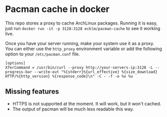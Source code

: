 # Pacman cache in docker

This repo stores a proxy to cache ArchLinux packages.
Running it is easy, just run `docker run -it -p 3128:3128 ecklm/pacman-cache`
to see it working live.

Once you have your server running, make your system use it as a proxy. You can
either use the `http_proxy` environment variable or add the following option to
your `/etc/pacman.conf` file.
```
[options]
XferCommand = /usr/bin/curl --proxy http://your-servers-ip:3128 -L --progress-bar --write-out "%{stderr}%{url_effective} %{size_download} HTTP/%{http_version} %{response_code}\n" -C - -f -o %o %u
```

## Missing features

- HTTPS is not supported at the moment. It will work, but it won't cached.
- The output of pacman will be much less readable this way.
